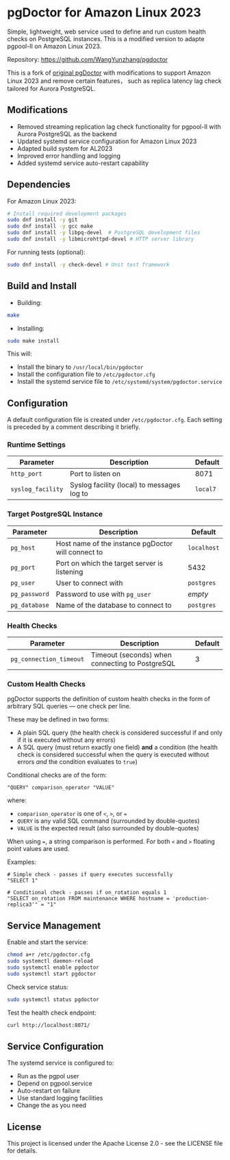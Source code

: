 # pgDoctor for Amazon Linux 2023

Simple, lightweight, web service used to define and run custom health checks on PostgreSQL instances. This is a modified version to adapte pgpool-II on Amazon Linux 2023.

Repository: https://github.com/WangYunzhang/pgdoctor

This is a fork of [original pgDoctor](https://github.com/thumbtack/pgdoctor) with modifications to support Amazon Linux 2023 and remove certain features， such as replica latency lag check tailored for Aurora PostgreSQL.

## Modifications
- Removed streaming replication lag check functionality for pgpool-II with Aurora PostgreSQL as the backend
- Updated systemd service configuration for Amazon Linux 2023
- Adapted build system for AL2023
- Improved error handling and logging
- Added systemd service auto-restart capability

## Dependencies

For Amazon Linux 2023:
```bash
# Install required development packages
sudo dnf install -y git
sudo dnf install -y gcc make
sudo dnf install -y libpq-devel  # PostgreSQL development files
sudo dnf install -y libmicrohttpd-devel # HTTP server library
```

For running tests (optional):
```bash
sudo dnf install -y check-devel # Unit test framework
```

## Build and Install

* Building:
```bash
make
```

* Installing:
```bash
sudo make install
```

This will:
- Install the binary to `/usr/local/bin/pgdoctor`
- Install the configuration file to `/etc/pgdoctor.cfg`
- Install the systemd service file to `/etc/systemd/system/pgdoctor.service`

## Configuration

A default configuration file is created under `/etc/pgdoctor.cfg`. Each setting is preceded by a comment describing it briefly.

### Runtime Settings
| Parameter        | Description           | Default  |
| ------------- |-------------|-----|
| `http_port`      | Port to listen on | 8071 |
| `syslog_facility` | Syslog facility (local) to messages log to | `local7` |

### Target PostgreSQL Instance
| Parameter        | Description           | Default  |
| ------------- |-------------|-----|
| `pg_host` | Host name of the instance pgDoctor will connect to | `localhost` |
| `pg_port` | Port on which the target server is listening | 5432 |
| `pg_user` | User to connect with | `postgres` |
| `pg_password` | Password to use with `pg_user` | *empty* |
| `pg_database` | Name of the database to connect to | `postgres` |

### Health Checks
| Parameter        | Description           | Default  |
| ------------- |-------------|-----|
| `pg_connection_timeout` | Timeout (seconds) when connecting to PostgreSQL | 3 |

### Custom Health Checks
pgDoctor supports the definition of custom health checks in the form of arbitrary SQL queries — one check per line.

These may be defined in two forms:
* A plain SQL query (the health check is considered successful if and only if it is executed without any errors)
* A SQL query (must return exactly one field) **and** a condition (the health check is considered successful when the query is executed without errors *and* the condition evaluates to `true`)

Conditional checks are of the form:
```
"QUERY" comparison_operator "VALUE"
```
where:
- `comparison_operator` is one of `<`, `>`, or `=`
- `QUERY` is any valid SQL command (surrounded by double-quotes)
- `VALUE` is the expected result (also surrounded by double-quotes)

When using `=`, a string comparison is performed. For both `<` and `>` floating point values are used.

Examples:
```
# Simple check - passes if query executes successfully
"SELECT 1"

# Conditional check - passes if on_rotation equals 1
"SELECT on_rotation FROM maintenance WHERE hostname = 'production-replica3'" = "1"
```

## Service Management

Enable and start the service:
```bash
chmod a+r /etc/pgdoctor.cfg
sudo systemctl daemon-reload
sudo systemctl enable pgdoctor
sudo systemctl start pgdoctor
```

Check service status:
```bash
sudo systemctl status pgdoctor
```

Test the health check endpoint:
```bash
curl http://localhost:8071/
```

## Service Configuration

The systemd service is configured to:
- Run as the pgpol user
- Depend on pgpool.service
- Auto-restart on failure
- Use standard logging facilities
- Change the as you need 

## License

This project is licensed under the Apache License 2.0 - see the LICENSE file for details.
